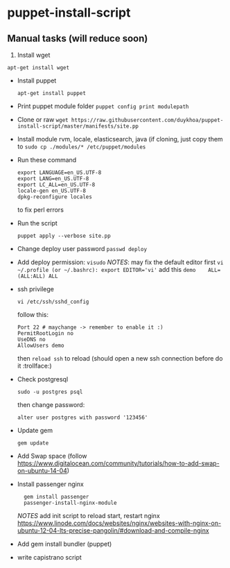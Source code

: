 # puppet-install-script

## Manual tasks (will reduce soon)
1. Install wget 

  ``apt-get install wget``
- Install puppet

  ``apt-get install puppet``
- Print puppet module folder
  ``puppet config print modulepath``
- Clone or raw ``wget https://raw.githubusercontent.com/duykhoa/puppet-install-script/master/manifests/site.pp``
- Install module rvm, locale, elasticsearch, java (if cloning, just copy them to ``sudo cp ./modules/* /etc/puppet/modules``
- Run these command

  ```
  export LANGUAGE=en_US.UTF-8
  export LANG=en_US.UTF-8
  export LC_ALL=en_US.UTF-8
  locale-gen en_US.UTF-8
  dpkg-reconfigure locales
  ```
  to fix perl errors
- Run the script

  ``puppet apply --verbose site.pp``
- Change deploy user password
  ``passwd deploy``
- Add deploy permission:
  ``visudo``
  *NOTES*: may fix the default editor first
    ``vi ~/.profile (or ~/.bashrc): export EDITOR='vi'``
  add this ``demo    ALL=(ALL:ALL) ALL``
- ssh privilege

  ``vi /etc/ssh/sshd_config``

  follow this: 

  ```
  Port 22 # maychange -> remember to enable it :)
  PermitRootLogin no
  UseDNS no
  AllowUsers demo
  ```
  then ``reload ssh`` to reload (should open a new ssh connection before do it :trollface:)
- Check postgresql

  ``sudo -u postgres psql``

  then change password:

  ``alter user postgres with password '123456'``
- Update gem

  ``gem update``
- Add Swap space (follow https://www.digitalocean.com/community/tutorials/how-to-add-swap-on-ubuntu-14-04)
- Install passenger nginx

  ```
    gem install passenger
    passenger-install-nginx-module
  ```

  *NOTES* add init script to reload start, restart nginx
  https://www.linode.com/docs/websites/nginx/websites-with-nginx-on-ubuntu-12-04-lts-precise-pangolin/#download-and-compile-nginx
- Add gem install bundler (puppet)
- write capistrano script
